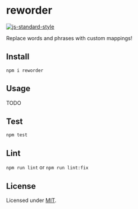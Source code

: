 # reworder

[![js-standard-style](https://img.shields.io/badge/code%20style-standard-brightgreen.svg?style=flat)](https://standardjs.com/)

Replace words and phrases with custom mappings!

## Install

`npm i reworder`

## Usage

TODO

## Test

`npm test`

## Lint

`npm run lint` or `npm run lint:fix`

## License

Licensed under [MIT](./LICENSE).

